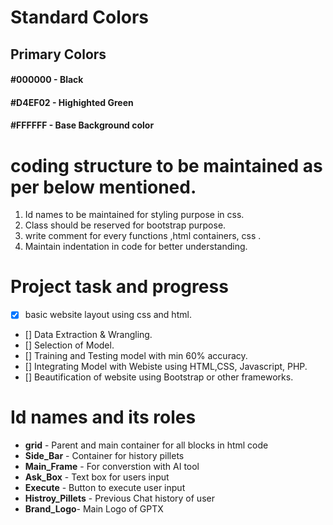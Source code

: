 
# Standard Colors

## Primary Colors

#### #000000 - Black 
#### #D4EF02 - Highighted Green
#### #FFFFFF - Base Background color

# coding structure to be maintained as per below mentioned.
1. Id names to be maintained for styling purpose in css.
2. Class should be reserved for bootstrap purpose.
3. write comment for every functions ,html containers, css . 
4. Maintain indentation in code for better understanding.

# Project task and progress
- [x] basic website layout using css and html.
- [] Data Extraction & Wrangling.
- [] Selection of Model.
- [] Training and Testing model with min 60% accuracy.
- [] Integrating Model with Webiste using HTML,CSS, Javascript, PHP.
- [] Beautification of website using Bootstrap or other frameworks.

# Id names and its roles
- **grid** - Parent and main container for all blocks in html code
- **Side_Bar** - Container for history pillets
- **Main_Frame** - For converstion with AI tool
- **Ask_Box** - Text box for users input
- **Execute** - Button to execute user input
- **Histroy_Pillets** - Previous Chat history of user
- **Brand_Logo**- Main Logo of GPTX


